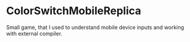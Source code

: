 # ColorSwitchMobileReplica
Small game, that I used to understand mobile device inputs and working with external compiler.
